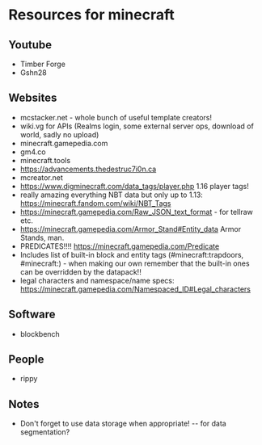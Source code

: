 # Resources for minecraft

## Youtube
- Timber Forge
- Gshn28

## Websites
- mcstacker.net - whole bunch of useful template creators!
- wiki.vg for APIs (Realms login, some external server ops, download of world, sadly no upload)
- minecraft.gamepedia.com
- gm4.co
- minecraft.tools
- https://advancements.thedestruc7i0n.ca
- mcreator.net
- https://www.digminecraft.com/data_tags/player.php 1.16 player tags!
- really amazing everything NBT data but only up to 1.13: https://minecraft.fandom.com/wiki/NBT_Tags
- https://minecraft.gamepedia.com/Raw_JSON_text_format - for tellraw etc.
- https://minecraft.gamepedia.com/Armor_Stand#Entity_data Armor Stands, man.
- PREDICATES!!!! https://minecraft.gamepedia.com/Predicate
- Includes list of built-in block and entity tags (#minecraft:trapdoors, #minecraft:) - when making our own remember that the built-in ones can be overridden by the datapack!!
- legal characters and namespace/name specs: https://minecraft.gamepedia.com/Namespaced_ID#Legal_characters


## Software
- blockbench

## People
- rippy

## Notes
- Don't forget to use data storage when appropriate! -- for data segmentation?